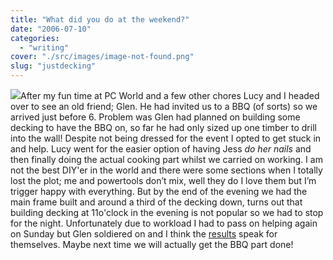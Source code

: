 ```yaml
---
title: "What did you do at the weekend?"
date: "2006-07-10"
categories: 
  - "writing"
cover: "./src/images/image-not-found.png"
slug: "justdecking"
---
```


[![](/images/186308468_782262f3d2_m.jpg)](http://flickr.com/photos/70011121@N00/186308468 "Decking")After my fun time at PC World and a few other chores Lucy and I headed over to see an old friend; Glen. He had invited us to a BBQ (of sorts) so we arrived just before 6. Problem was Glen had planned on building some decking to have the BBQ on, so far he had only sized up one timber to drill into the wall! Despite not being dressed for the event I opted to get stuck in and help. Lucy went for the easier option of having Jess _do her nails_ and then finally doing the actual cooking part whilst we carried on working. I am not the best DIY'er in the world and there were some sections when I totally lost the plot; me and powertools don’t mix, well they do I love them but I’m trigger happy with everything. But by the end of the evening we had the main frame built and around a third of the decking down, turns out that building decking at 11o'clock in the evening is not popular so we had to stop for the night. Unfortunately due to workload I had to pass on helping again on Sunday but Glen soldiered on and I think the [results](http://static.flickr.com/76/186308309_1879a0a6ca_d.jpg) speak for themselves. Maybe next time we will actually get the BBQ part done!
